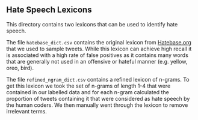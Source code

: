 ## Hate Speech Lexicons

This directory contains two lexicons that can be used to identify hate speech.

The file `hatebase_dict.csv` contains the original lexicon from 
[Hatebase.org](https://www.hatebase.org) that we used to sample tweets. 
While this lexicon can achieve high recall it is associated with a high rate 
of false positives as it contains many words that are generally not used in an 
offensive or hateful manner (e.g. yellow, oreo, bird).

The file `refined_ngram_dict.csv` contains a refined lexicon of n-grams. 
To get this lexicon we took the set of n-grams of length 1-4 that were contained in our 
labelled data and for each n-gram calculated the proportion of tweets containing it that 
were considered as hate speech by the human coders. We then manually went through the lexicon to remove irrelevant terms.
